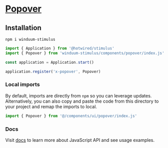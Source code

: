 # [Popover](https://winduum.dev/docs/components/popover.html)

## Installation
```shell
npm i winduum-stimulus
```

```js
import { Application } from '@hotwired/stimulus'
import { Popover } from 'winduum-stimulus/components/popover/index.js'

const application = Application.start()

application.register('x-popover', Popover)
```

### Local imports
By default, imports are directly from `npm` so you can leverage updates.
Alternatively, you can also copy and paste the code from this directory to your project and remap the imports to local.

```js
import { Popover } from '@/components/ui/popover/index.js'
```

### Docs
Visit [docs](https://winduum.dev/docs/components/popover.html) to learn more about JavaScript API and see usage examples.
